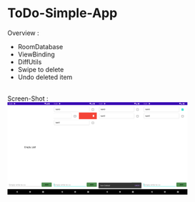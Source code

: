 # ToDo-Simple-App

Overview :
* RoomDatabase
* ViewBinding
* DiffUtils
* Swipe to delete
* Undo deleted item
<br>
Screen-Shot :
<br>
<img alt="emadkeyvani  ToDo-Simple-App" src="/screenshots/Screenshot_1667852895.png" width="20%"><img alt="emadkeyvani  ToDo-Simple-App" src="/screenshots/Screenshot_1667852940.png" width="20%"><img alt="emadkeyvani  ToDo-Simple-App" src="/screenshots/Screenshot_1667852959.png" width="20%"><img alt="emadkeyvani  ToDo-Simple-App" src="/screenshots/Screenshot_1667852974.png" width="20%">
